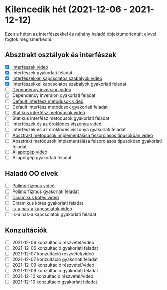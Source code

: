 # Kilencedik hét (2021-12-06 - 2021-12-12)

Ezen a héten az interfészekkel és néhány haladó objektumorientált elvvel 
fogtok megismerkedni.

## Absztrakt osztályok és interfészek

* [x] [Interfészek videó](https://e-learning.training360.com/courses/take/java-se-alapok-java-nyelvi-elemek/lessons/29593820-interfeszek)
* [x] Interfészek gyakorlati feladat
* [x] [Interfészekkel kapcsolatos szabályok videó](https://e-learning.training360.com/courses/take/java-se-alapok-java-nyelvi-elemek/lessons/29593828-interfeszekkel-kapcsolatos-szabalyok)
* [x] Interfészekkel kapcsolatos szabályok gyakorlati feladat
* [ ] [Dependency inversion videó](https://e-learning.training360.com/courses/take/java-se-alapok-java-nyelvi-elemek/lessons/29593839-dependency-inversion)
* [ ] Dependency inversion gyakorlati feladat
* [ ] [Default interfész metódusok videó](https://e-learning.training360.com/courses/take/java-se-alapok-java-nyelvi-elemek/lessons/29593845-default-interfesz-metodusok)
* [ ] Default interfész metódusok gyakorlati feladat
* [ ] [Statikus interfész metódusok videó](https://e-learning.training360.com/courses/take/java-se-alapok-java-nyelvi-elemek/lessons/29593855-statikus-interfesz-metodusok)
* [ ] Statikus interfész metódusok gyakorlati feladat
* [ ] [Interfészek és az öröklődés viszonya videó](https://e-learning.training360.com/courses/take/java-se-alapok-java-nyelvi-elemek/lessons/29593869-interfeszek-es-az-oroklodes-viszonya)
* [ ] Interfészek és az öröklődés viszonya gyakorlati feladat
* [ ] [Absztrakt metódusok implementálása felsorolásos típusokban videó](https://e-learning.training360.com/courses/take/java-se-alapok-java-nyelvi-elemek/lessons/29593878-absztrakt-metodusok-implementalasa-felsorolasos-tipusokban)
* [ ] Absztrakt metódusok implementálása felsorolásos típusokban gyakorlati feladat
* [ ] [Állapotgép videó](https://e-learning.training360.com/courses/take/java-se-alapok-java-nyelvi-elemek/lessons/29593882-allapotgep)
* [ ] Állapotgép gyakorlati feladat
  
## Haladó OO elvek

* [ ] [Polimorfizmus videó](https://e-learning.training360.com/courses/take/java-se-alapok-java-nyelvi-elemek/lessons/29593935-polimorfizmus)
* [ ] Polimorfizmus gyakorlati feladat
* [ ] [Dinamikus kötés videó](https://e-learning.training360.com/courses/take/java-se-alapok-java-nyelvi-elemek/lessons/29593943-dinamikus-kotes)
* [ ] Dinamikus kötés gyakorlati feladat
* [ ] [is-a has-a kapcsolatok videó](https://e-learning.training360.com/courses/take/java-se-alapok-java-nyelvi-elemek/lessons/29593950-is-a-has-a-kapcsolatok)
* [ ] is-a has-a kapcsolatok gyakorlati feladat

## Konzultációk

* [ ] 2021-12-06 konzultáció részvétel/videó
* [ ] 2021-12-06 konzultáció gyakorlati feladat
* [ ] 2021-12-07 konzultáció részvétel/videó
* [ ] 2021-12-07 konzultáció gyakorlati feladat
* [ ] 2021-12-09 konzultáció részvétel/videó
* [ ] 2021-12-09 konzultáció gyakorlati feladat
* [ ] 2021-12-10 konzultáció részvétel/videó
* [ ] 2021-12-10 konzultáció gyakorlati feladat